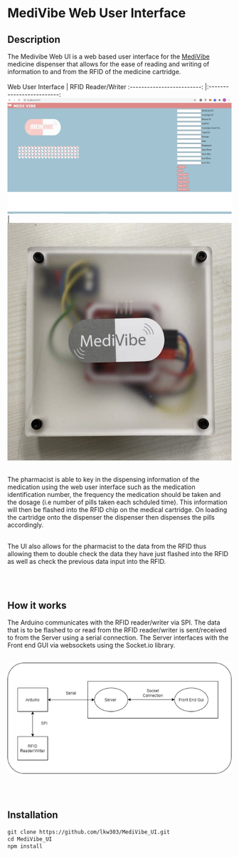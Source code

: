 # MediVibe Web User Interface

## Description
The Medivibe Web UI is a web based user interface for the [MediVibe](https://github.com/lkw303/MediVibe) medicine dispenser that allows for the ease of reading and writing of information to and from the RFID of the medicine cartridge.
<br><br/>
Web User Interface            |  RFID Reader/Writer
:-------------------------: |:-------------------------:
![](media/medivibe_webpage.jpg) | ![](media/rfid_reader_writer.jpg)
    
<br/>
The pharmacist is able to key in the dispensing information of the medication using the web user interface such as the medication identification number, the frequency the medication should be taken and the dosage (i.e number of pills taken each schduled time). This information will then be flashed into the RFID chip on the medical cartridge. On loading the cartridge onto the dispenser the dispenser then dispenses the pills accordingly.
<br><br/>

The UI also allows for the pharmacist to the data from the RFID thus allowing them to double check the data they have just flashed into the RFID as well as check the previous data input into the RFID.

<br><br/>


## How it works
The Arduino communicates with the RFID reader/writer via SPI. The data that is to be flashed to or read from the RFID reader/writer is sent/received to from the Server using a serial connection. The Server interfaces with the Front end GUI via websockets using the Socket.io library.
<br><br/>

![](media/architecture_diagram.png)

<br><br/>

## Installation
```
git clone https://github.com/lkw303/MediVibe_UI.git
cd MediVibe_UI
npm install
```



